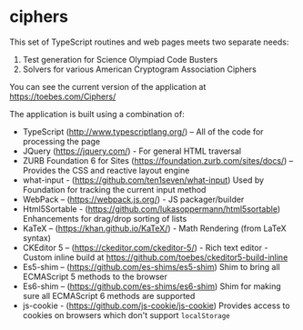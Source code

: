 # ciphers

This set of TypeScript routines and web pages meets two separate needs:

1. Test generation for Science Olympiad Code Busters
1. Solvers for various American Cryptogram Association Ciphers

You can see the current version of the application at https://toebes.com/Ciphers/

The application is built using a combination of:

-   TypeScript (http://www.typescriptlang.org/) – All of the code for processing the page
-   JQuery (https://jquery.com/) - For general HTML traversal
-   ZURB Foundation 6 for Sites (https://foundation.zurb.com/sites/docs/) – Provides the CSS and reactive layout engine
-   what-input - (https://github.com/ten1seven/what-input) Used by Foundation for tracking the current input method
-   WebPack – (https://webpack.js.org/) - JS packager/builder
-   Html5Sortable - (https://github.com/lukasoppermann/html5sortable) Enhancements for drag/drop sorting of lists
-   KaTeX – (https://khan.github.io/KaTeX/) - Math Rendering (from LaTeX syntax)
-   CKEditor 5 – (https://ckeditor.com/ckeditor-5/) - Rich text editor - Custom inline build at https://github.com/toebes/ckeditor5-build-inline
-   Es5-shim – (https://github.com/es-shims/es5-shim) Shim to bring all ECMAScript 5 methods to the browser
-   Es6-shim – (https://github.com/es-shims/es6-shim) Shim for making sure all ECMAScript 6 methods are supported
-   js-cookie - (https://github.com/js-cookie/js-cookie) Provides access to cookies on browsers which don't support `localStorage`
